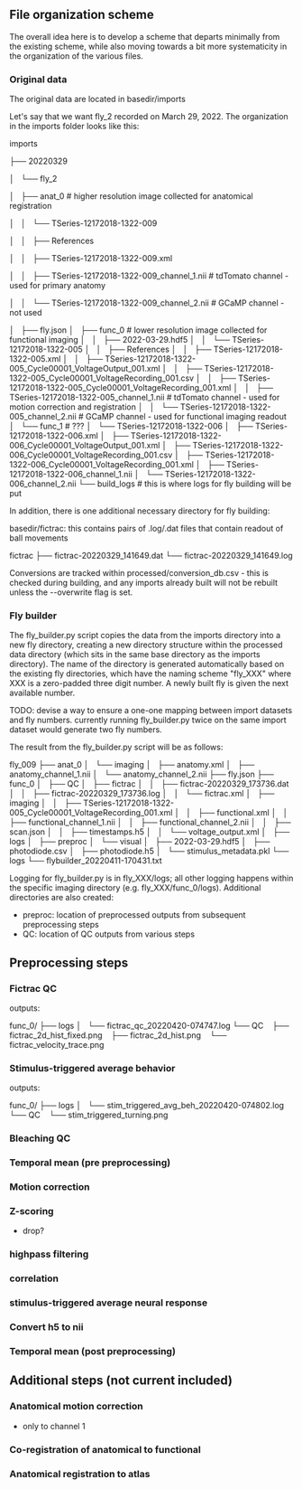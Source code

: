 ## File organization scheme

The overall idea here is to develop a scheme that departs minimally from the existing scheme, while also moving towards a bit more systematicity in the organization of the various files.

### Original data

The original data are located in basedir/imports

Let's say that we want fly_2 recorded on March 29, 2022.  The organization in the imports folder looks like this:

imports

├── 20220329

│   └── fly_2

│       ├── anat_0  # higher resolution image collected for anatomical registration

│       │   └── TSeries-12172018-1322-009

│       │       ├── References

│       │       ├── TSeries-12172018-1322-009.xml

│       │       ├── TSeries-12172018-1322-009_channel_1.nii  # tdTomato channel - used for primary anatomy

│       │       └── TSeries-12172018-1322-009_channel_2.nii  # GCaMP channel - not used 

│       ├── fly.json
│       ├── func_0  # lower resolution image collected for functional imaging
│       │   ├── 2022-03-29.hdf5
│       │   └── TSeries-12172018-1322-005
│       │       ├── References
│       │       ├── TSeries-12172018-1322-005.xml
│       │       ├── TSeries-12172018-1322-005_Cycle00001_VoltageOutput_001.xml
│       │       ├── TSeries-12172018-1322-005_Cycle00001_VoltageRecording_001.csv
│       │       ├── TSeries-12172018-1322-005_Cycle00001_VoltageRecording_001.xml
│       │       ├── TSeries-12172018-1322-005_channel_1.nii # tdTomato channel - used for motion correction and registration
│       │       └── TSeries-12172018-1322-005_channel_2.nii # GCaMP channel - used for functional imaging readout
│       └── func_1  # ???
│           └── TSeries-12172018-1322-006
│               ├── TSeries-12172018-1322-006.xml
│               ├── TSeries-12172018-1322-006_Cycle00001_VoltageOutput_001.xml
│               ├── TSeries-12172018-1322-006_Cycle00001_VoltageRecording_001.csv
│               ├── TSeries-12172018-1322-006_Cycle00001_VoltageRecording_001.xml
│               ├── TSeries-12172018-1322-006_channel_1.nii
│               └── TSeries-12172018-1322-006_channel_2.nii
└── build_logs  # this is where logs for fly building will be put

In addition, there is one additional necessary directory for fly building:

basedir/fictrac: this contains pairs of .log/.dat files that contain readout of ball movements

fictrac
├── fictrac-20220329_141649.dat
└── fictrac-20220329_141649.log

Conversions are tracked within processed/conversion_db.csv - this is checked during building, and any imports already built will not be rebuilt unless the --overwrite flag is set.

### Fly builder

The fly_builder.py script copies the data from the imports directory into a new fly directory, creating a new directory structure within the processed data directory (which sits in the same base directory as the imports directory).  The name of the directory is generated automatically based on the existing fly directories, which have the naming scheme "fly_XXX" where XXX is a zero-padded three digit number.  A newly built fly is given the next available number.

TODO: devise a way to ensure a one-one mapping between import datasets and fly numbers.  currently running fly_builder.py twice on the same import dataset would generate two fly numbers.

The result from the fly_builder.py script will be as follows:


fly_009
├── anat_0
│   └── imaging
│       ├── anatomy.xml
│       ├── anatomy_channel_1.nii
│       └── anatomy_channel_2.nii
├── fly.json
├── func_0
│   ├── QC
│   ├── fictrac
│   │   ├── fictrac-20220329_173736.dat
│   │   ├── fictrac-20220329_173736.log
│   │   └── fictrac.xml
│   ├── imaging
│   │   ├── TSeries-12172018-1322-005_Cycle00001_VoltageRecording_001.xml
│   │   ├── functional.xml
│   │   ├── functional_channel_1.nii
│   │   ├── functional_channel_2.nii
│   │   ├── scan.json
│   │   ├── timestamps.h5
│   │   └── voltage_output.xml
│   ├── logs
│   ├── preproc
│   └── visual
│       ├── 2022-03-29.hdf5
│       ├── photodiode.csv
│       ├── photodiode.h5
│       └── stimulus_metadata.pkl
└── logs
    └── flybuilder_20220411-170431.txt

Logging for fly_builder.py is in fly_XXX/logs; all other logging happens within the specific imaging directory (e.g. fly_XXX/func_0/logs).  Additional directories are also created:

- preproc: location of preprocessed outputs from subsequent preprocessing steps
- QC: location of QC outputs from various steps

## Preprocessing steps


### Fictrac QC

outputs:

func_0/
├── logs
│   └── fictrac_qc_20220420-074747.log
└── QC
    ├── fictrac_2d_hist_fixed.png
    ├── fictrac_2d_hist.png
    └── fictrac_velocity_trace.png

### Stimulus-triggered average behavior


outputs: 

func_0/
├── logs
│   └── stim_triggered_avg_beh_20220420-074802.log
└── QC
    └── stim_triggered_turning.png


### Bleaching QC


### Temporal mean (pre preprocessing)


### Motion correction


### Z-scoring
- drop?


### highpass filtering


### correlation


### stimulus-triggered average neural response


### Convert h5 to nii


### Temporal mean (post preprocessing)



## Additional steps (not current included)


### Anatomical motion correction
- only to channel 1


### Co-registration of anatomical to functional


### Anatomical registration to atlas




